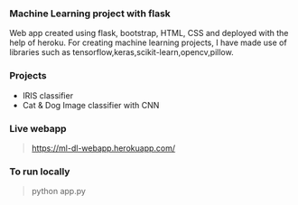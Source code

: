 ### Machine Learning project with flask
Web app created using flask, bootstrap, HTML, CSS and deployed with the help of heroku.
For creating machine learning projects, I have made use of libraries such as tensorflow,keras,scikit-learn,opencv,pillow.

### Projects

* IRIS classifier
* Cat & Dog Image classifier with CNN

### Live webapp
> https://ml-dl-webapp.herokuapp.com/

### To run locally
> python app.py
